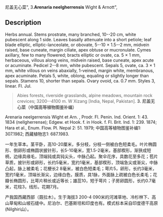 尼盖无心菜",
3.**Arenaria neelgherrensis** Wight & Arnott",

## Description
Herbs annual. Stems prostrate, many branched, 10--20 cm, white pubescent along 1 side. Leaves basally attenuate into a short petiole; leaf blade elliptic, elliptic-lanceolate, or obovate, 5--10 × 1.5--2 mm, midvein raised, base cuneate, margin ciliate, apex obtuse or mucronulate. Cymes axillary, few to many flowered; bracts elliptic or ovate, ca. 5 × 1 mm, herbaceous, villous along veins, midvein raised, base cuneate, apex acute or acuminate. Pedicel 2--8 mm, white pubescent. Sepals 5, ovate, ca. 3 × 1 mm, white villous on veins abaxially, 1-veined, margin white, membranous, apex acuminate. Petals 5, white, oblong, equaling or slightly longer than sepals. Stamens 10, shorter than sepals. Ovary ovoid, ca. 0.7 mm. Styles 3, linear. Fl. Jul.

> Abies forests, riverside grasslands, alpine meadows, mountain rock crevices; 3200--4100 m. W Xizang [India, Nepal, Pakistan].
**3. 尼盖无心菜（中国高等植物图鉴补编）**

Arenaria neelgerrensis Wight et Arn. , Prodr. Fl. Penin. Ind. Orient. 1: 43. 1834 (nellgherrense); Edgew. et Hook. f. in Hook. f. Fl. Brit. Ind. 1: 239. 1874; Hara et al., Enum. Flow. Pl. Nepal 2: 51. 1979; 中国高等植物图鉴补编1: 307.1982; 西藏植物志1: 687.1983.

一年生草本。茎平卧，高10-20厘米，多分枝，分枝一侧被白色短柔毛。叶片椭圆形、倒卵形或椭圆状披针形，长5-10毫米，宽1.5-2毫米，基部楔形，渐狭成短柄，边缘具缘毛，顶端钝或具钝尖头，中脉凸起。聚伞花序，具数花至多花；苞片草质，披针形或卵形，长约5毫米，宽约1毫米，基部楔形，顶端急尖或渐尖，中脉凸起，脉上被柔毛；花梗长2 8毫米，被白色短柔毛；萼片5，卵形，长约3毫米，宽约1毫米，顶端长渐尖，边缘白色，膜质，具1脉，外面脉上疏被白色长柔毛；花瓣长椭圆形，比萼片稍长或近等长；雄蕊10，短于萼片；子房卵圆形，长约0.7毫米，花柱3，线形。花期7月。

产我国西藏西部（聂拉木）。生于海拔3 200-4 090米的河滩草地、冷杉林下、高山草甸和山坡石缝中。尼泊尔、巴基斯坦和印度也有。模式标本采自印度德干高原 (Nilghiri山）。

